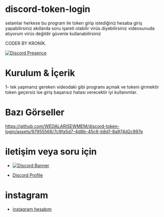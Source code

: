 # discord-token-login
selamlar herkese bu program ile token girip istediğiniz hesaba giriş yapabilirsiniz akıllarda soru işareti olabilir virüs diyebilirsiniz videosunuda atıyorum virüs değildir güvenle kullanabilirsiniz

CODER BY KRONİK.

[![Discord Presence](https://lanyard.cnrad.dev/api/1108498175653859358)](https://discord.com/users/1108498175653859358)

  
 # Kurulum & İçerik 
1- tek yapmanız gereken videodaki gibi programı açmak ve tokeni girmektir token geçersiz ise giriş başarısız hatası verecektir iyi kullanımlar.

  

 # Bazı Görseller  



https://github.com/WEDALARISEWMEM/discord-token-login/assets/97955568/7c9fa5d7-4d8b-45c6-b8d1-8a974d2c997e



 # iletişim veya soru için

- [![Discord Banner](https://api.weblutions.com/discord/invite/stclan/)](https://discord.gg/stclan)

 - [Discord Profile](https://discord.com/users/1108498175653859358)
 # instagram
- [instagram hesabım](https://www.instagram.com/kron1k.rat/)
